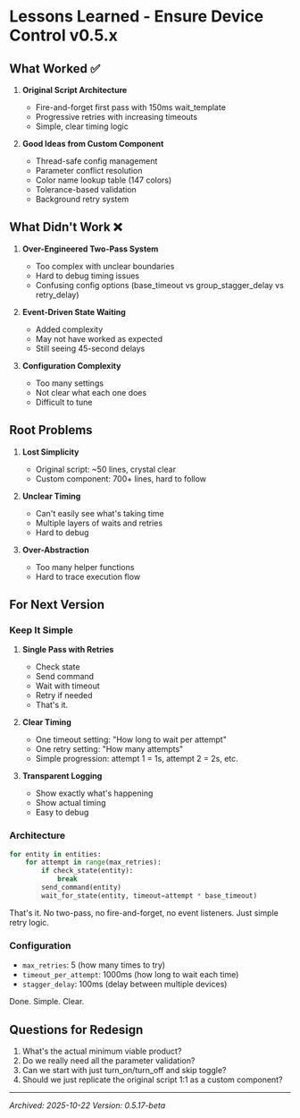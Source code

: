 # Lessons Learned - Ensure Device Control v0.5.x

## What Worked ✅

1. **Original Script Architecture**
   - Fire-and-forget first pass with 150ms wait_template
   - Progressive retries with increasing timeouts
   - Simple, clear timing logic

2. **Good Ideas from Custom Component**
   - Thread-safe config management
   - Parameter conflict resolution
   - Color name lookup table (147 colors)
   - Tolerance-based validation
   - Background retry system

## What Didn't Work ❌

1. **Over-Engineered Two-Pass System**
   - Too complex with unclear boundaries
   - Hard to debug timing issues
   - Confusing config options (base_timeout vs group_stagger_delay vs retry_delay)

2. **Event-Driven State Waiting**
   - Added complexity
   - May not have worked as expected
   - Still seeing 45-second delays

3. **Configuration Complexity**
   - Too many settings
   - Not clear what each one does
   - Difficult to tune

## Root Problems

1. **Lost Simplicity**
   - Original script: ~50 lines, crystal clear
   - Custom component: 700+ lines, hard to follow

2. **Unclear Timing**
   - Can't easily see what's taking time
   - Multiple layers of waits and retries
   - Hard to debug

3. **Over-Abstraction**
   - Too many helper functions
   - Hard to trace execution flow

## For Next Version

### Keep It Simple

1. **Single Pass with Retries**
   - Check state
   - Send command
   - Wait with timeout
   - Retry if needed
   - That's it.

2. **Clear Timing**
   - One timeout setting: "How long to wait per attempt"
   - One retry setting: "How many attempts"
   - Simple progression: attempt 1 = 1s, attempt 2 = 2s, etc.

3. **Transparent Logging**
   - Show exactly what's happening
   - Show actual timing
   - Easy to debug

### Architecture

```python
for entity in entities:
    for attempt in range(max_retries):
        if check_state(entity):
            break
        send_command(entity)
        wait_for_state(entity, timeout=attempt * base_timeout)
```

That's it. No two-pass, no fire-and-forget, no event listeners. Just simple retry logic.

### Configuration

- `max_retries`: 5 (how many times to try)
- `timeout_per_attempt`: 1000ms (how long to wait each time)
- `stagger_delay`: 100ms (delay between multiple devices)

Done. Simple. Clear.

## Questions for Redesign

1. What's the actual minimum viable product?
2. Do we really need all the parameter validation?
3. Can we start with just turn_on/turn_off and skip toggle?
4. Should we just replicate the original script 1:1 as a custom component?

---
*Archived: 2025-10-22*
*Version: 0.5.17-beta*
